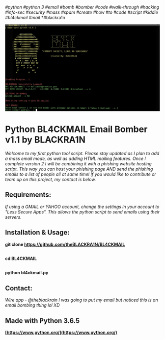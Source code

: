 *#python* *#python 3* *#email* *#bomb* *#bomber* *#code* *#walk-through* *#hacking* *#info-sec* *#security* *#mass* *#spam* *#create*
*#how* *#to* *#code* *#script* *#kiddie* *#bl4ckmail* *#mail* *#blackra1n


![alt text](https://raw.githubusercontent.com/theBLACKRA1N/BL4CKMAIL/master/bl4ckmail.jpeg)

# Python BL4CKMAIL Email Bomber v1.1 by BLACKRA1N
*Welcome to my first python tool script. Please stay updated as I plan to add a mass email mode, as well as adding HTML mailing features. Once I complete version 2 I will be combining it with a phishing website hosting script. This way you can host your phishing page AND send the phishing emails to a list of people all at same time! If you would like to contribute or team up on this project, my contact is below.* 
## Requirements:
*If using a GMAIL or YAHOO account, change the settings in your account to "Less Secure Apps". This allows the python script to send emails using their servers.*
## Installation & Usage:
**git clone  https://github.com/theBLACKRA1N/BL4CKMAIL**
##
**cd BL4CKMAIL**
##
**python bl4ckmail.py**
## Contact:
*Wire app - @theblackrain*
*I was going to put my email but noticed this is an email bombing thing lol XD*

## Made with Python 3.6.5 
**[https://www.python.org/](https://www.python.org/)**
